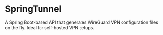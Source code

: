 # SpringTunnel
A Spring Boot-based API that generates WireGuard VPN configuration files on the fly. Ideal for self-hosted VPN setups.
